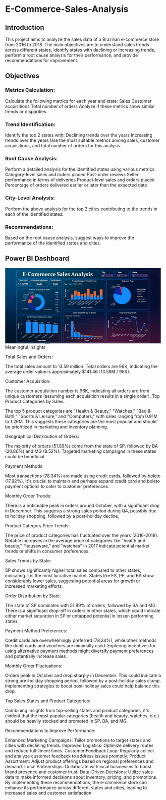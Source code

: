 # E-Commerce-Sales-Analysis

<h2>Introduction</h2>
This project aims to analyze the sales data of a Brazilian e-commerce store from 2016 to 2018. The main objectives are to understand sales trends across different states, identify states with declining or increasing trends, perform a root cause analysis for their performance, and provide recommendations for improvement.

<h2>Objectives</h2>

<h3>Metrics Calculation:</h3>

Calculate the following metrics for each year and state:
	Sales
	Customer acquisitions
	Total number of orders
Analyze if these metrics show similar trends or disparities.

<h3>Trend Identification:</h3>

Identify the top 2 states with:
Declining trends over the years
Increasing trends over the years
Use the most suitable metrics among sales, customer acquisitions, and total number of orders for this analysis.

<h3>Root Cause Analysis:</h3>

Perform a detailed analysis for the identified states using various metrics:
Category-level sales and orders placed
Post-order reviews
Seller performance in terms of deliveries
Product-level sales and orders placed
Percentage of orders delivered earlier or later than the expected date

<h3>City-Level Analysis:</h3>

Perform the above analysis for the top 2 cities contributing to the trends in each of the identified states.

<h3>Recommendations:</h3>

Based on the root cause analysis, suggest ways to improve the performance of the identified states and cities.

<h2>Power BI Dashboard</h2>
<img src="https://github.com/naushadcom/E-Commerce-Sales-Analysis/blob/main/Screenshot/power_bi.png"

<h2>Meaningful Insights</h2>

Total Sales and Orders:

The total sales amount to 13.59 million.
Total orders are 96K, indicating the average order value is approximately $141.46 (13.59M / 96K).

Customer Acquisition:

The customer acquisition number is 96K, indicating all orders are from unique customers (assuming each acquisition results in a single order).
Top Product Categories by Sales:

The top 5 product categories are "Health & Beauty," "Watches," "Bed & Bath," "Sports & Leisure," and "Computers," with sales ranging from 0.91M to 1.26M.
This suggests these categories are the most popular and should be prioritized in marketing and inventory planning.

Geographical Distribution of Orders:

The majority of orders (51.89%) come from the state of SP, followed by BA (20.86%) and MG (8.52%).
Targeted marketing campaigns in these states could be beneficial.

Payment Methods:

Most transactions (78.34%) are made using credit cards, followed by boleto (17.92%).
It's crucial to maintain and perhaps expand credit card and boleto payment options to cater to customer preferences.

Monthly Order Trends:

There is a noticeable peak in orders around October, with a significant drop in December.
This suggests a strong sales period during Q4, possibly due to holiday shopping, followed by a post-holiday decline.


Product Category Price Trends:

The price of product categories has fluctuated over the years (2016-2018).
Notable increases in the average price of categories like "health and beauty," "houseware," and "watches" in 2017 indicate potential market trends or shifts in consumer preferences.

Sales Trends by State:

SP shows significantly higher total sales compared to other states, indicating it is the most lucrative market.
States like ES, PE, and BA show considerably lower sales, suggesting potential areas for growth or increased marketing efforts.

Order Distribution by State:

The state of SP dominates with 51.89% of orders, followed by BA and MG.
There is a significant drop-off in orders in other states, which could indicate either market saturation in SP or untapped potential in lesser-performing states.

Payment Method Preferences:

Credit cards are overwhelmingly preferred (78.34%), while other methods like debit cards and vouchers are minimally used.
Exploring incentives for using alternative payment methods might diversify payment preferences and potentially increase sales.

Monthly Order Fluctuations:

Orders peak in October and drop sharply in December. This could indicate a strong pre-holiday shopping period, followed by a post-holiday sales slump.
Implementing strategies to boost post-holiday sales could help balance this drop.

Top Sales States and Product Categories:

Combining insights from top-selling states and product categories, it's evident that the most popular categories (health and beauty, watches, etc.) should be heavily stocked and promoted in SP, BA, and MG.


Recommendations to Improve Performance:


Enhanced Marketing Campaigns: Tailor promotions to target states and cities with declining trends.
Improved Logistics: Optimize delivery routes and reduce fulfillment times.
Customer Feedback Loop: Regularly collect and analyze customer feedback to address issues promptly.
Product Assortment: Adjust product offerings based on regional preferences and demand.
Local Partnerships: Collaborate with local businesses to boost brand presence and customer trust.
Data-Driven Decisions: Utilize sales data to make informed decisions about inventory, pricing, and promotions.
By implementing these recommendations, the e-commerce store can enhance its performance across different states and cities, leading to increased sales and customer satisfaction.
